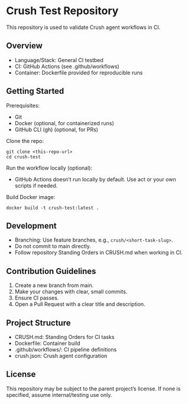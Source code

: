 # Crush Test Repository

This repository is used to validate Crush agent workflows in CI.

## Overview

- Language/Stack: General CI testbed
- CI: GitHub Actions (see .github/workflows)
- Container: Dockerfile provided for reproducible runs

## Getting Started

Prerequisites:
- Git
- Docker (optional, for containerized runs)
- GitHub CLI (gh) (optional, for PRs)

Clone the repo:

```
git clone <this-repo-url>
cd crush-test
```

Run the workflow locally (optional):
- GitHub Actions doesn’t run locally by default. Use act or your own scripts if needed.

Build Docker image:

```
docker build -t crush-test:latest .
```

## Development

- Branching: Use feature branches, e.g., `crush/<short-task-slug>`.
- Do not commit to main directly.
- Follow repository Standing Orders in CRUSH.md when working in CI.

## Contribution Guidelines

1. Create a new branch from main.
2. Make your changes with clear, small commits.
3. Ensure CI passes.
4. Open a Pull Request with a clear title and description.

## Project Structure

- CRUSH.md: Standing Orders for CI tasks
- Dockerfile: Container build
- .github/workflows/: CI pipeline definitions
- crush.json: Crush agent configuration

## License

This repository may be subject to the parent project’s license. If none is specified, assume internal/testing use only.
